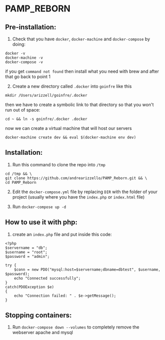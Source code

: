 # PAMP_REBORN

## Pre-installation:

1. Check that you have ```docker```, ```docker-machine``` and ```docker-compose``` by doing:
```
docker -v
docker-machine -v
docker-compose -v
```
if you get ```command not found``` then install what you need with brew and after that go back to point 1

2. Create a new directory called ```.docker``` into ```goinfre``` like this
```
mkdir /Users/arizzell/goinfre/.docker
```
then we have to create a symbolic link to that directory so that you won't run out of space:
```
cd ~ && ln -s goinfre/.docker .docker
```
now we can create a virtual machine that will host our servers
```
docker-machine create dev && eval $(docker-machine env dev)
```

## Installation:

1. Run this command to clone the repo into ```/tmp```
```
cd /tmp && \
git clone https://github.com/andrearizzello/PAMP_Reborn.git && \
cd PAMP_Reborn
```

2. Edit the ```docker-compose.yml``` file by replacing ```DIR``` with the folder of your project (usually where you have the ```index.php``` or ```index.html``` file)

3. Run ```docker-compose up -d```

## How to use it with php:

1. create an ```index.php``` file and put inside this code:

```
<?php
$servername = "db";
$username = "root";
$password = "admin";

try {
    $conn = new PDO("mysql:host=$servername;dbname=dbtest", $username, $password);
    echo "Connected successfully";
}
catch(PDOException $e)
{
    echo "Connection failed: " . $e->getMessage();
}
```

## Stopping containers:

1. Run ```docker-compose down --volumes``` to completely remove the webserver apache and mysql